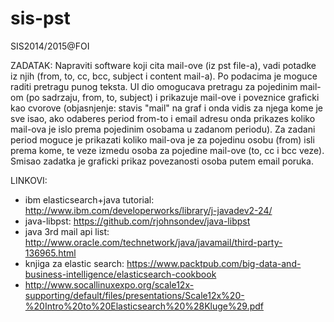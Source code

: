 sis-pst
=======
SIS2014/2015@FOI

ZADATAK:
Napraviti software koji cita mail-ove (iz pst file-a), vadi potadke iz njih (from, to, cc, bcc, subject i content mail-a). Po podacima je moguce raditi pretragu punog teksta.
UI dio omogucava pretragu za pojedinim mail-om (po sadrzaju, from, to, subject) i prikazuje mail-ove i poveznice graficki kao cvorove (objasnjenje: stavis "mail" na graf i onda vidis za njega kome je sve isao, ako odaberes period from-to i email adresu onda prikazes koliko mail-ova je islo prema pojedinim osobama u zadanom periodu). Za zadani period moguce je prikazati koliko mail-ova je za pojedinu osobu (from) isli prema kome, te veze izmedu osoba za pojedine mail-ove (to, cc i bcc veze). Smisao zadatka je graficki prikaz povezanosti osoba putem email poruka.


LINKOVI:
* ibm elasticsearch+java tutorial:
  http://www.ibm.com/developerworks/library/j-javadev2-24/
* java-libpst:
  https://github.com/rjohnsondev/java-libpst
* java 3rd mail api list:
  http://www.oracle.com/technetwork/java/javamail/third-party-136965.html
* knjiga za elastic search:
  https://www.packtpub.com/big-data-and-business-intelligence/elasticsearch-cookbook
* http://www.socallinuxexpo.org/scale12x-supporting/default/files/presentations/Scale12x%20-%20Intro%20to%20Elasticsearch%20%28Kluge%29.pdf
